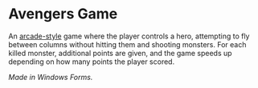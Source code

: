 # Avengers Game

An [arcade-style](https://en.wikipedia.org/wiki/Arcade_game#Arcade_genre) game where the player controls a hero, 
attempting to fly between columns without hitting them and shooting monsters.
For each killed monster, additional points are given, and the game speeds up depending on how many points the player scored.

*Made in Windows Forms.*
